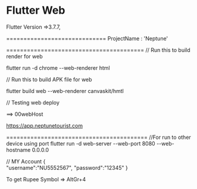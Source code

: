 # Flutter Web
<!-- ============================== -->
Flutter Version =>3.7.7,

=============================
ProjectName : 'Neptune'

========================================
// Run this to build render for web

flutter run -d chrome --web-renderer html

// Run this to build APK file for web

flutter build web --web-renderer canvaskit/hmtl

// Testing web deploy

==> 00webHost

https://app.neptunetourist.com


=========================================
//For run to other device using port
flutter run -d web-server --web-port 8080 --web-hostname 0.0.0.0


// MY Account
{   
    "username":"NU5552567",
    "password":"12345"
}



To get Rupee Symbol => AltGr+4